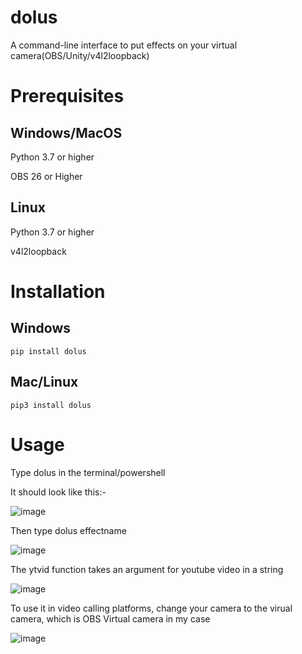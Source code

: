 # dolus
A command-line interface to put effects on your virtual camera(OBS/Unity/v4l2loopback)



# Prerequisites

## Windows/MacOS

Python 3.7 or higher 

OBS 26 or Higher

## Linux 

Python 3.7 or higher 

v4l2loopback

# Installation

## Windows

```pip install dolus```

## Mac/Linux

```pip3 install dolus```


# Usage

Type dolus in the terminal/powershell

It should look like this:-

![image](https://user-images.githubusercontent.com/77975448/134615846-797d222f-7c60-4c33-bacc-1b65d7f35f6d.png)

Then type dolus effectname

![image](https://user-images.githubusercontent.com/77975448/134615915-c10c3e4c-26a8-48f9-bd9e-2fadbc5e0fab.png)

The ytvid function takes an argument for youtube video in a string

![image](https://user-images.githubusercontent.com/77975448/134616051-01e0a458-d9b2-43a6-9cd0-60388e5a1c7f.png)

To use it in video calling platforms, change your camera to the virual camera, which is OBS Virtual camera in my case

![image](https://user-images.githubusercontent.com/77975448/134616113-29d7197c-73d4-401d-a35d-d6a2c6cd81dd.png)




